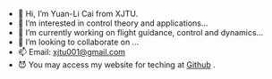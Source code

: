 - 👋 Hi, I’m Yuan-Li Cai from XJTU.
- 👀 I’m interested in control theory and applications...
- 🌱 I’m currently working on flight guidance, control and dynamics...
- 💞️ I’m looking to collaborate on ...
- 📫 Email: xjtu001@gmail.com
- 😈 You may access my website for teching at [Github](https://xjtucai.github.io/) .

<!---
xjtucai/xjtucai is a ✨ special ✨ repository because its `README.md` (this file) appears on your GitHub profile.
You can click the Preview link to take a look at your changes.
--->
